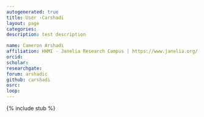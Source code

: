 ```yaml
---
autogenerated: true
title: User ›Carshadi
layout: page
categories: 
description: test description

name: Cameron Arshadi
affiliation: HHMI - Janelia Research Campus | https://www.janelia.org/
orcid: 
scholar: 
researchgate: 
forum: arshadic
github: carshadi
osrc: 
loop: 
---
```

{% include stub %}


